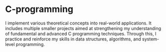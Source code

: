 # C-programming
I implement various theoretical concepts into real-world applications. It includes multiple smaller projects aimed at strengthening my understanding of fundamental and advanced C programming techniques. Through this, I practice and reinforce my skills in data structures, algorithms, and system-level programming.

